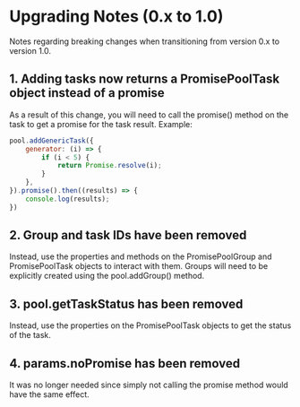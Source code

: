 # Upgrading Notes (0.x to 1.0)

Notes regarding breaking changes when transitioning from version 0.x to version 1.0.

## 1. Adding tasks now returns a PromisePoolTask object instead of a promise

As a result of this change, you will need to call the promise() method on the task to get a promise for the task result. Example:
```javascript
pool.addGenericTask({
    generator: (i) => {
        if (i < 5) {
            return Promise.resolve(i);
        }
    },
}).promise().then((results) => {
    console.log(results);
})
```

## 2. Group and task IDs have been removed

Instead, use the properties and methods on the PromisePoolGroup and PromisePoolTask objects to interact with them. Groups will need to be explicitly created using the pool.addGroup() method.

## 3. pool.getTaskStatus has been removed

Instead, use the properties on the PromisePoolTask objects to get the status of the task.

## 4. params.noPromise has been removed

It was no longer needed since simply not calling the promise method would have the same effect.
